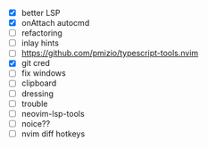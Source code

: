 -[x] better LSP
-[x] onAttach autocmd
-[ ] refactoring
-[ ] inlay hints 
-[ ] https://github.com/pmizio/typescript-tools.nvim
-[x] git cred
-[ ] fix windows
-[ ] clipboard
-[ ] dressing
-[ ] trouble
-[ ] neovim-lsp-tools
-[ ] noice??
-[ ] nvim diff hotkeys

